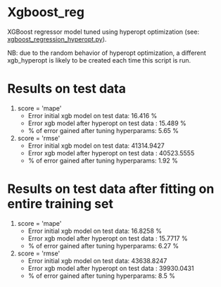# Xgboost_reg
XGBoost regressor model tuned using hyperopt optimization (see: [xgboost_regression_hyperopt.py](https://github.com/MicheleRomano1996/Xgboost_reg---hyperopt-exercise/blob/main/xgboost_regression_hyperopt.py)).

NB: due to the random behavior of hyperopt optimization, a different xgb_hyperopt is likely to be created each time this script is run.
# Results on test data
1) score = 'mape'
   - Error initial xgb model on test data:  16.416 %
   - Error  xgb model after hyperopt on test data : 15.489 %
   - % of error gained after tuning hyperparams: 5.65 %
2) score = 'rmse'
   - Error initial xgb model on test data:  41314.9427
   - Error  xgb model after hyperopt on test data : 40523.5555
   - % of error gained after tuning hyperparams: 1.92 %
# Results on test data after fitting on entire training set
1) score = 'mape'
   - Error initial xgb model on test data:  16.8258 %
   - Error  xgb model after hyperopt on test data : 15.7717 %
   - % of error gained after tuning hyperparams: 6.27 %
2) score = 'rmse'
   - Error initial xgb model on test data:  43638.8247
   - Error  xgb model after hyperopt on test data : 39930.0431
   - % of error gained after tuning hyperparams: 8.5 %
